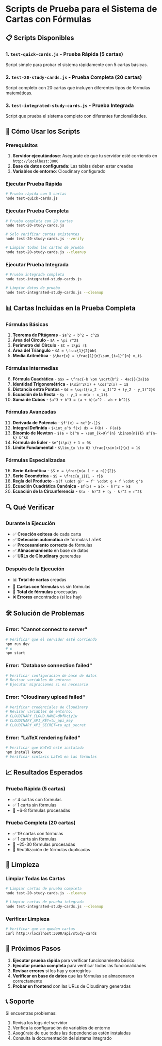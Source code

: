 # Scripts de Prueba para el Sistema de Cartas con Fórmulas

## 📋 Scripts Disponibles

### 1. `test-quick-cards.js` - Prueba Rápida (5 cartas)
Script simple para probar el sistema rápidamente con 5 cartas básicas.

### 2. `test-20-study-cards.js` - Prueba Completa (20 cartas)
Script completo con 20 cartas que incluyen diferentes tipos de fórmulas matemáticas.

### 3. `test-integrated-study-cards.js` - Prueba Integrada
Script que prueba el sistema completo con diferentes funcionalidades.

## 🚀 Cómo Usar los Scripts

### Prerequisitos
1. **Servidor ejecutándose**: Asegúrate de que tu servidor esté corriendo en `http://localhost:3000`
2. **Base de datos configurada**: Las tablas deben estar creadas
3. **Variables de entorno**: Cloudinary configurado

### Ejecutar Prueba Rápida
```bash
# Prueba rápida con 5 cartas
node test-quick-cards.js
```

### Ejecutar Prueba Completa
```bash
# Prueba completa con 20 cartas
node test-20-study-cards.js

# Solo verificar cartas existentes
node test-20-study-cards.js --verify

# Limpiar todas las cartas de prueba
node test-20-study-cards.js --cleanup
```

### Ejecutar Prueba Integrada
```bash
# Prueba integrada completa
node test-integrated-study-cards.js

# Limpiar datos de prueba
node test-integrated-study-cards.js --cleanup
```

## 📊 Cartas Incluidas en la Prueba Completa

### Fórmulas Básicas
1. **Teorema de Pitágoras** - `$a^2 + b^2 = c^2$`
2. **Área del Círculo** - `$A = \pi r^2$`
3. **Perímetro del Círculo** - `$C = 2\pi r$`
4. **Área del Triángulo** - `$A = \frac{1}{2}bh$`
5. **Media Aritmética** - `$\bar{x} = \frac{1}{n}\sum_{i=1}^{n} x_i$`

### Fórmulas Intermedias
6. **Fórmula Cuadrática** - `$$x = \frac{-b \pm \sqrt{b^2 - 4ac}}{2a}$$`
7. **Identidad Trigonométrica** - `$\sin^2(x) + \cos^2(x) = 1$`
8. **Distancia entre Puntos** - `$d = \sqrt{(x_2 - x_1)^2 + (y_2 - y_1)^2}$`
9. **Ecuación de la Recta** - `$y - y_1 = m(x - x_1)$`
10. **Suma de Cubos** - `$a^3 + b^3 = (a + b)(a^2 - ab + b^2)$`

### Fórmulas Avanzadas
11. **Derivada de Potencia** - `$f'(x) = nx^{n-1}$`
12. **Integral Definida** - `$\int_a^b f(x) dx = F(b) - F(a)$`
13. **Binomio de Newton** - `$(a + b)^n = \sum_{k=0}^{n} \binom{n}{k} a^{n-k} b^k$`
14. **Fórmula de Euler** - `$e^{i\pi} + 1 = 0$`
15. **Límite Fundamental** - `$\lim_{x \to 0} \frac{\sin(x)}{x} = 1$`

### Fórmulas Especializadas
16. **Serie Aritmética** - `$S_n = \frac{n(a_1 + a_n)}{2}$`
17. **Serie Geométrica** - `$S = \frac{a_1}{1 - r}$`
18. **Regla del Producto** - `$(f \cdot g)' = f' \cdot g + f \cdot g'$`
19. **Ecuación Cuadrática Canónica** - `$f(x) = a(x - h)^2 + k$`
20. **Ecuación de la Circunferencia** - `$(x - h)^2 + (y - k)^2 = r^2$`

## 🔍 Qué Verificar

### Durante la Ejecución
- ✅ **Creación exitosa** de cada carta
- ✅ **Detección automática** de fórmulas LaTeX
- ✅ **Procesamiento correcto** de fórmulas
- ✅ **Almacenamiento** en base de datos
- ✅ **URLs de Cloudinary** generadas

### Después de la Ejecución
- 📊 **Total de cartas** creadas
- 🔢 **Cartas con fórmulas** vs sin fórmulas
- 📝 **Total de fórmulas** procesadas
- ❌ **Errores** encontrados (si los hay)

## 🛠️ Solución de Problemas

### Error: "Cannot connect to server"
```bash
# Verificar que el servidor esté corriendo
npm run dev
# o
npm start
```

### Error: "Database connection failed"
```bash
# Verificar configuración de base de datos
# Revisar variables de entorno
# Ejecutar migraciones si es necesario
```

### Error: "Cloudinary upload failed"
```bash
# Verificar credenciales de Cloudinary
# Revisar variables de entorno:
# CLOUDINARY_CLOUD_NAME=dbfkciy1w
# CLOUDINARY_API_KEY=tu_api_key
# CLOUDINARY_API_SECRET=tu_api_secret
```

### Error: "LaTeX rendering failed"
```bash
# Verificar que KaTeX esté instalado
npm install katex
# Verificar sintaxis LaTeX en las fórmulas
```

## 📈 Resultados Esperados

### Prueba Rápida (5 cartas)
- ✅ 4 cartas con fórmulas
- ✅ 1 carta sin fórmulas
- 📝 ~6-8 fórmulas procesadas

### Prueba Completa (20 cartas)
- ✅ 19 cartas con fórmulas
- ✅ 1 carta sin fórmulas
- 📝 ~25-30 fórmulas procesadas
- 🔄 Reutilización de fórmulas duplicadas

## 🧹 Limpieza

### Limpiar Todas las Cartas
```bash
# Limpiar cartas de prueba completa
node test-20-study-cards.js --cleanup

# Limpiar cartas de prueba integrada
node test-integrated-study-cards.js --cleanup
```

### Verificar Limpieza
```bash
# Verificar que no queden cartas
curl http://localhost:3000/api/study-cards
```

## 🎯 Próximos Pasos

1. **Ejecutar prueba rápida** para verificar funcionamiento básico
2. **Ejecutar prueba completa** para verificar todas las funcionalidades
3. **Revisar errores** si los hay y corregirlos
4. **Verificar en base de datos** que las fórmulas se almacenaron correctamente
5. **Probar en frontend** con las URLs de Cloudinary generadas

## 📞 Soporte

Si encuentras problemas:
1. Revisa los logs del servidor
2. Verifica la configuración de variables de entorno
3. Asegúrate de que todas las dependencias estén instaladas
4. Consulta la documentación del sistema integrado
